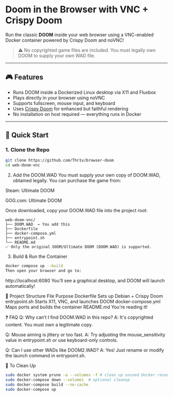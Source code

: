 # Doom in the Browser with VNC + Crispy Doom

Run the classic **DOOM** inside your web browser using a VNC-enabled Docker container powered by Crispy Doom and noVNC!

> ⚠️ No copyrighted game files are included. You must legally own DOOM to supply your own WAD file.

---

## 🎮 Features

- Runs DOOM inside a Dockerized Linux desktop via X11 and Fluxbox
- Plays directly in your browser using noVNC
- Supports fullscreen, mouse input, and keyboard
- Uses [Crispy Doom](https://github.com/fabiangreffrath/crispy-doom) for enhanced but faithful rendering
- No installation on host required — everything runs in Docker

---

## 🚀 Quick Start

### 1. Clone the Repo

```bash
git clone https://github.com/Thr1v/browser-doom
cd web-doom-vnc
```
2. Add the DOOM.WAD
You must supply your own copy of DOOM.WAD, obtained legally. You can purchase the game from:

Steam: Ultimate DOOM

GOG.com: Ultimate DOOM

Once downloaded, copy your DOOM.WAD file into the project root:
```
web-doom-vnc/
├── DOOM.WAD  ← You add this
├── Dockerfile
├── docker-compose.yml
├── entrypoint.sh
└── README.md
✅ Only the original DOOM/Ultimate DOOM (DOOM.WAD) is supported.
```
3. Build & Run the Container
```bash
docker compose up --build
Then open your browser and go to:
```
http://localhost:6080
You’ll see a graphical desktop, and DOOM will launch automatically!

🧱 Project Structure
File	Purpose
Dockerfile	Sets up Debian + Crispy Doom
entrypoint.sh	Starts X11, VNC, and launches DOOM
docker-compose.yml	Maps ports and builds the container
README.md	You're reading it!

❓ FAQ
Q: Why can’t I find DOOM.WAD in this repo?
A: It's copyrighted content. You must own a legitimate copy.

Q: Mouse aiming is jittery or too fast.
A: Try adjusting the mouse_sensitivity value in entrypoint.sh or use keyboard-only controls.

Q: Can I use other WADs like DOOM2.WAD?
A: Yes! Just rename or modify the launch command in entrypoint.sh.

🧼 To Clean Up
```bash
sudo docker system prune -a --volumes -f # clean up unused Docker resources
sudo docker-compose down --volumes  # optional cleanup
sudo docker-compose build --no-cache
sudo docker-compose up
```
